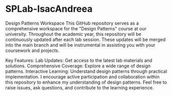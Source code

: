 # SPLab-IsacAndreea
Design Patterns Workspace
This GitHub repository serves as a comprehensive workspace for the "Design Patterns" course at our university. Throughout the academic year, this repository will be continuously updated after each lab session. These updates will be merged into the main branch and will be instrumental in assisting you with your coursework and projects.

Key Features:
Lab Updates: Get access to the latest lab materials and solutions.
Comprehensive Coverage: Explore a wide range of design patterns.
Interactive Learning: Understand design patterns through practical implementation.
I encourage active participation and collaboration within this repository to enhance my understanding of design patterns. Feel free to raise issues, ask questions, and contribute to the learning experience. 
